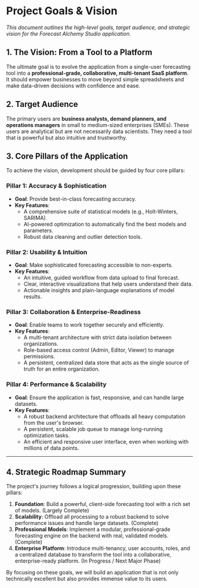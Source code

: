 # Project Goals & Vision

*This document outlines the high-level goals, target audience, and strategic vision for the Forecast Alchemy Studio application.*

## 1. The Vision: From a Tool to a Platform

The ultimate goal is to evolve the application from a single-user forecasting tool into a **professional-grade, collaborative, multi-tenant SaaS platform**. It should empower businesses to move beyond simple spreadsheets and make data-driven decisions with confidence and ease.

## 2. Target Audience

The primary users are **business analysts, demand planners, and operations managers** in small to medium-sized enterprises (SMEs). These users are analytical but are not necessarily data scientists. They need a tool that is powerful but also intuitive and trustworthy.

## 3. Core Pillars of the Application

To achieve the vision, development should be guided by four core pillars:

### Pillar 1: Accuracy & Sophistication
- **Goal**: Provide best-in-class forecasting accuracy.
- **Key Features**:
    - A comprehensive suite of statistical models (e.g., Holt-Winters, SARIMA).
    - AI-powered optimization to automatically find the best models and parameters.
    - Robust data cleaning and outlier detection tools.

### Pillar 2: Usability & Intuition
- **Goal**: Make sophisticated forecasting accessible to non-experts.
- **Key Features**:
    - An intuitive, guided workflow from data upload to final forecast.
    - Clear, interactive visualizations that help users understand their data.
    - Actionable insights and plain-language explanations of model results.

### Pillar 3: Collaboration & Enterprise-Readiness
- **Goal**: Enable teams to work together securely and efficiently.
- **Key Features**:
    - A multi-tenant architecture with strict data isolation between organizations.
    - Role-based access control (Admin, Editor, Viewer) to manage permissions.
    - A persistent, centralized data store that acts as the single source of truth for an entire organization.

### Pillar 4: Performance & Scalability
- **Goal**: Ensure the application is fast, responsive, and can handle large datasets.
- **Key Features**:
    - A robust backend architecture that offloads all heavy computation from the user's browser.
    - A persistent, scalable job queue to manage long-running optimization tasks.
    - An efficient and responsive user interface, even when working with millions of data points.

---

## 4. Strategic Roadmap Summary

The project's journey follows a logical progression, building upon these pillars:

1.  **Foundation**: Build a powerful, client-side forecasting tool with a rich set of models. (Largely Complete)
2.  **Scalability**: Offload all processing to a robust backend to solve performance issues and handle large datasets. (Complete)
3.  **Professional Models**: Implement a modular, professional-grade forecasting engine on the backend with real, validated models. (Complete)
4.  **Enterprise Platform**: Introduce multi-tenancy, user accounts, roles, and a centralized database to transform the tool into a collaborative, enterprise-ready platform. (In Progress / Next Major Phase)

By focusing on these goals, we will build an application that is not only technically excellent but also provides immense value to its users. 